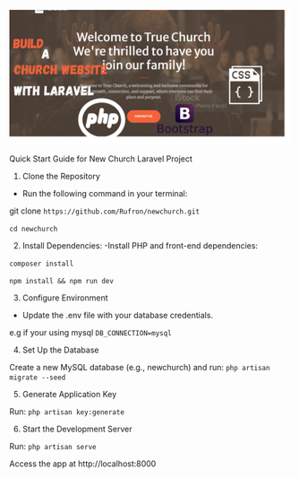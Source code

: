 ![Project Cover](/chacha.png)

Quick Start Guide for New Church Laravel Project

1. Clone the Repository

- Run the following command in your terminal:

git clone `https://github.com/Rufron/newchurch.git`

`cd newchurch`

2. Install Dependencies: 
-Install PHP and front-end dependencies: 

`composer install`

`npm install && npm run dev`

3. Configure Environment

- Update the .env file with your database credentials.

 e.g if your using mysql `DB_CONNECTION=mysql`

4. Set Up the Database

Create a new MySQL database (e.g., newchurch) and run: `php artisan migrate --seed`

5. Generate Application Key

Run: `php artisan key:generate`

6. Start the Development Server

Run: `php artisan serve`

Access the app at http://localhost:8000
